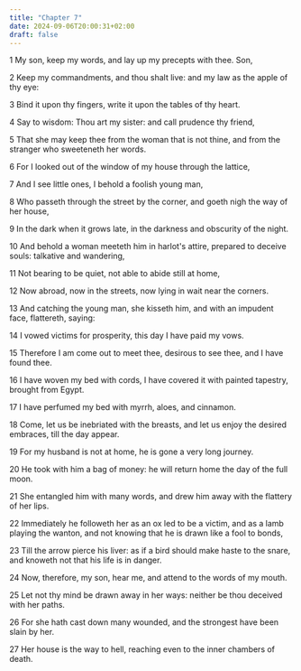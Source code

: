 ```yaml
---
title: "Chapter 7"
date: 2024-09-06T20:00:31+02:00
draft: false
---
```



1 My son, keep my words, and lay up my precepts with thee. Son,

2 Keep my commandments, and thou shalt live: and my law as the apple of thy eye:

3 Bind it upon thy fingers, write it upon the tables of thy heart.

4 Say to wisdom: Thou art my sister: and call prudence thy friend,

5 That she may keep thee from the woman that is not thine, and from the stranger who sweeteneth her words.

6 For I looked out of the window of my house through the lattice,

7 And I see little ones, I behold a foolish young man,

8 Who passeth through the street by the corner, and goeth nigh the way of her house,

9 In the dark when it grows late, in the darkness and obscurity of the night.

10 And behold a woman meeteth him in harlot's attire, prepared to deceive souls: talkative and wandering,

11 Not bearing to be quiet, not able to abide still at home,

12 Now abroad, now in the streets, now lying in wait near the corners.

13 And catching the young man, she kisseth him, and with an impudent face, flattereth, saying:

14 I vowed victims for prosperity, this day I have paid my vows.

15 Therefore I am come out to meet thee, desirous to see thee, and I have found thee.

16 I have woven my bed with cords, I have covered it with painted tapestry, brought from Egypt.

17 I have perfumed my bed with myrrh, aloes, and cinnamon.

18 Come, let us be inebriated with the breasts, and let us enjoy the desired embraces, till the day appear.

19 For my husband is not at home, he is gone a very long journey.

20 He took with him a bag of money: he will return home the day of the full moon.

21 She entangled him with many words, and drew him away with the flattery of her lips.

22 Immediately he followeth her as an ox led to be a victim, and as a lamb playing the wanton, and not knowing that he is drawn like a fool to bonds,

23 Till the arrow pierce his liver: as if a bird should make haste to the snare, and knoweth not that his life is in danger.

24 Now, therefore, my son, hear me, and attend to the words of my mouth.

25 Let not thy mind be drawn away in her ways: neither be thou deceived with her paths.

26 For she hath cast down many wounded, and the strongest have been slain by her.

27 Her house is the way to hell, reaching even to the inner chambers of death.

